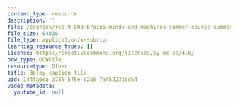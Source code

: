 ```yaml
---
content_type: resource
description: ''
file: /courses/res-9-003-brains-minds-and-machines-summer-course-summer-2015/144fa6eaa786576eb2a57a452231cd54_l1t2_5UZhPA.vtt
file_size: 84838
file_type: application/x-subrip
learning_resource_types: []
license: https://creativecommons.org/licenses/by-nc-sa/4.0/
ocw_type: OCWFile
resourcetype: Other
title: 3play caption file
uid: 144fa6ea-a786-576e-b2a5-7a452231cd54
video_metadata:
  youtube_id: null
---
```

